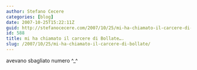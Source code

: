 ```yaml
---
author: Stefano Cecere
categories: [blog]
date: 2007-10-25T15:22:11Z
guid: http://stefanocecere.com/2007/10/25/mi-ha-chiamato-il-carcere-di-bollate/
id: 588
title: mi ha chiamato il carcere di Bollate….
slug: /2007/10/25/mi-ha-chiamato-il-carcere-di-bollate/
---
```


avevano sbagliato numero ^_^